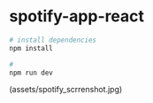 # spotify-app-react

```bash
# install dependencies
npm install

#
npm run dev
```

(assets/spotify_scrrenshot.jpg)
